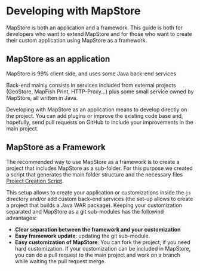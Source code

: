 # Developing with MapStore

MapStore is both an application and a framework. This guide is both for developers who want to extend MapStore and for those who want to create their custom application using MapStore as a framework.

## MapStore as an application

MapStore is 99% client side, and uses some Java back-end services

Back-end mainly consists in services included from external projects (GeoStore, MapFish Print, HTTP-Proxy...) plus some small service owned by MapStore, all written in Java.

Developing with MapStore as an application means to develop directly on the project. You can add plugins or improve the existing code base and, hopefully, send pull requests on GitHub to include your improvements in the main project.

## MapStore as a Framework

The recommended way to use MapStore as a framework is to create a project that includes MapStore as a sub-folder. For this purpose we created a script that generates the main folder structure and the necessary files [Project Creation Script](../project-creation-script).

This setup allows to create your application or customizations inside the `js` directory and/or add custom back-end services (the set-up allows to create a project that builds a Java WAR package).
Keeping your customization separated and MapStore as a git sub-modules has the followind advantages:

- **Clear separation between the framework and your customization**
- **Easy framework update**: updating the git sub-module.
- **Easy customization of MapStore**: You can fork the project, if you need hard customization. If your customization can be included in MapStore, you can do a pull request to the main project and work on a branch while waiting the pull request merge.
